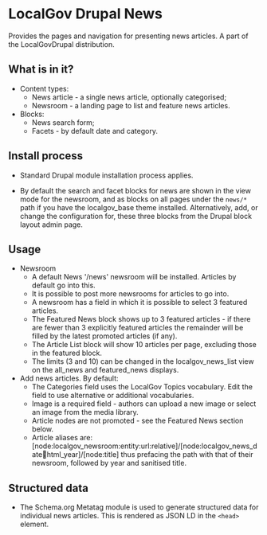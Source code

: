 # LocalGov Drupal News

Provides the pages and navigation for presenting news articles. A part of the LocalGovDrupal distribution.

## What is in it?
- Content types:
  - News article - a single news article, optionally categorised;
  - Newsroom - a landing page to list and feature news articles.
- Blocks:
  - News search form;
  - Facets - by default date and category.

## Install process
- Standard Drupal module installation process applies.

- By default the search and facet blocks for news are shown in the view mode for the newsroom, and as blocks on all pages under the `news/*` path if you have the localgov_base theme installed. Alternatively, add, or change the configuration for, these three blocks from the Drupal block layout admin page.

## Usage
- Newsroom
  - A default News '/news' newsroom will be installed. Articles by default go into this.
  - It is possible to post more newsrooms for articles to go into.
  - A newsroom has a field in which it is possible to select 3 featured articles.
  - The Featured News block shows up to 3 featured articles - if there are fewer than 3 explicitly featured articles the remainder will be filled by the latest promoted articles (if any).
  - The Article List block will show 10 articles per page, excluding those in the featured block.
  - The limits (3 and 10) can be changed in the localgov_news_list view on the all_news and featured_news displays.
- Add news articles. By default:
  - The Categories field uses the LocalGov Topics vocabulary. Edit the field to use alternative or additional vocabularies.
  - Image is a required field - authors can upload a new image or select an image from the media library.
  - Article nodes are not promoted - see the Featured News section below.
  - Article aliases are: [node:localgov_newsroom:entity:url:relative]/[node:localgov_news_date:date:html_year]/[node:title] thus prefacing the path with that of their newsroom, followed by year and sanitised title.

## Structured data
- The Schema.org Metatag module is used to generate structured data for individual news articles. This is rendered as JSON LD in the `<head>` element.

